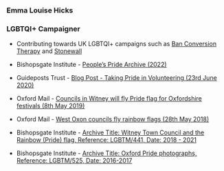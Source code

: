 ### Emma Louise Hicks

### LGBTQI+ Campaigner

-	Contributing towards UK LGBTQI+ campaigns such as [Ban Conversion Therapy](https://www.banconversiontherapy.com/) and [Stonewall](https://www.stonewall.org.uk/)

-	Bishopsgate Institute - 
[People’s Pride Archive (2022)](https://www.bishopsgate.org.uk/peoples-pride-archive)

-	Guideposts Trust - 
[Blog Post - Taking Pride in Volunteering (23rd June 2020)](https://guideposts.org.uk/2020/06/volunteering-at-guideposts-and-promoting-mental-health-lgbt-awareness/)

-	Oxford Mail - 
[Councils in Witney will fly Pride flag for Oxfordshire festivals (8th May 2019)](https://www.oxfordmail.co.uk/news/17625366.councils-witney-will-fly-pride-flag-oxfordshire-festivals/)

-	Oxford Mail - 
[West Oxon councils fly rainbow flags (28th May 2018)](https://www.oxfordmail.co.uk/news/news_bites/16253839.west-oxon-councils-fly-rainbow-flags/)

-	Bishopsgate Institute - 
[Archive Title: Witney Town Council and the Rainbow (Pride) flag, Reference: LGBTM/441, Date: 2018 - 2021](https://www.bishopsgate.org.uk/archives)

-	Bishopsgate Institute - 
[Archive Title: Oxford Pride photographs, Reference: LGBTM/525, Date: 2016-2017](https://www.bishopsgate.org.uk/archives)
